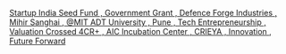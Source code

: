 [Startup India Seed Fund , Government Grant , Defence Forge Industries , Mihir Sanghai , @MIT ADT University , Pune , Tech Entrepreneurship , Valuation Crossed 4CR+ , AIC Incubation Center , CRIEYA , Innovation , Future Forward](https://qi.tc/qi/115628)